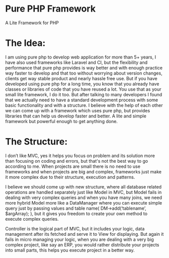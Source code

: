 # Pure PHP Framework
A Lite Framework for PHP

# The Idea:

I am using pure php to develop web application for more than 5+ years, I have also used frameworks like Laravel and CI, but the flexibility and performance that pure php provides is way better and with enough practice way faster to develop and that too without worrying about version changes, clients get way stable product and nearly hassle free use. But if you have developed using pure php for a long time, you know that you already have classes or libraries of code that you have reused a lot. You use that as your small lite framework, I do it too. But after talking to many developers I found that we actually need to have a standard development process with some basic functionality and with a structure. I believe with the help of each other we can come up with a framework which uses pure php, but provides libraries that can help us develop faster and better. A lite and simple framework but powerful enough to get anything done.


# The Structure:

I don’t like MVC, yes it helps you focus on problem and its solution more than focusing on coding and errors, but that's not the best way to go according to me. When projects are small there is no need to use frameworks and when projects are big and complex, frameworks just make it more complex due to their structure, execution and patterns. 

I believe we should come up with new structure, where all database related operations are handled separately just like Model in MVC, but Model fails in dealing with very complex queries and when you have many joins, we need more hybrid Model more like a DataManager where you can execute simple query just by passing values and table name( DM->add(‘tablename’, $argArray); ), but it gives you freedom to create your own method to execute complex queries.

Controller is the logical part of MVC, but it includes your logic, data management after its fetched and serve it to View for displaying. But again it fails in micro managing your logic, when you are dealing with a very big complex project, like say an ERP, you would rather distribute your projects into small parts, this helps you execute project in a better way. 

 

    


